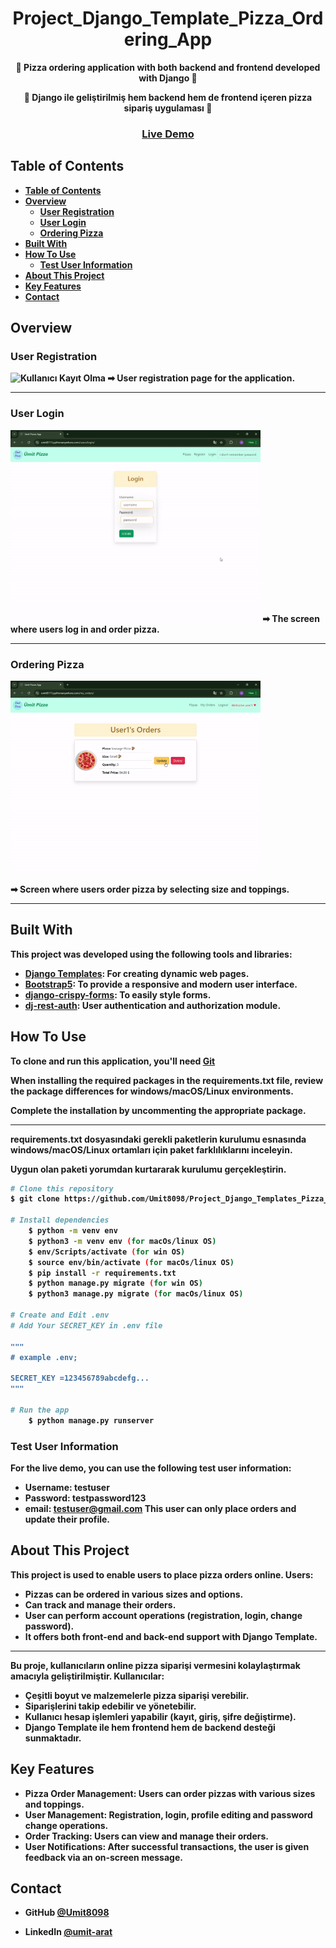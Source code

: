 <!-- Please update value in the {}  -->

<h1 align="center">Project_Django_Template_Pizza_Ordering_App</h1>

<p align="center"><strong>🍕 Pizza ordering application with both backend and frontend developed with Django
 🍕<strong></p>
<p align="center">🍕 Django ile geliştirilmiş hem backend hem de frontend içeren pizza sipariş uygulaması 🍕</p>

<div align="center">
  <h3>
    <a href="https://umit8111.pythonanywhere.com/">
      Live Demo
    </a> 
  </h3>
</div>

<!-- TABLE OF CONTENTS -->

## Table of Contents

- [Table of Contents](#table-of-contents)
- [Overview](#overview)
  - [User Registration](#user-registration)
  - [User Login](#user-login)
  - [Ordering Pizza](#ordering-pizza)
- [Built With](#built-with)
- [How To Use](#how-to-use)
  - [Test User Information](#test-user-information)
- [About This Project](#about-this-project)
- [Key Features](#key-features)
- [Contact](#contact)

<!-- OVERVIEW -->

## Overview

### User Registration
<!-- ![screenshot](project_screenshot/pizza_app_register.gif) -->
<img src="project_screenshot/pizza_app_register.gif" alt="Kullanıcı Kayıt Olma" width="400"/>
➡ User registration page for the application.

---

### User Login
<!-- ![screenshot](project_screenshot/pizza_app_login.gif) -->
<img src="project_screenshot/pizza_app_login.gif" alt="Kullanıcı Login" width="400"/>
➡ The screen where users log in and order pizza.

---

### Ordering Pizza
<!-- ![screenshot](project_screenshot/pizza_app_order.gif) -->
<img src="project_screenshot/pizza_app_order.gif" alt="Pizza App Order" width="400"/>

➡ Screen where users order pizza by selecting size and toppings.

---

## Built With

<!-- This section should list any major frameworks that you built your project using. Here are a few examples.-->
This project was developed using the following tools and libraries:

- [Django Templates](https://docs.djangoproject.com/en/5.1/topics/templates/): For creating dynamic web pages.
- [Bootstrap5](https://getbootstrap.com/docs/5.0/getting-started/introduction/): To provide a responsive and modern user interface.
- [django-crispy-forms](https://django-crispy-forms.readthedocs.io/en/latest/): To easily style forms.
- [dj-rest-auth](https://dj-rest-auth.readthedocs.io/en/latest/): User authentication and authorization module.


## How To Use

<!-- This is an example, please update according to your application -->

To clone and run this application, you'll need [Git](https://github.com/Umit8098/Project_Django_Templates_Pizza_App_CH-12_V.03)

When installing the required packages in the requirements.txt file, review the package differences for windows/macOS/Linux environments. 

Complete the installation by uncommenting the appropriate package.

---

requirements.txt dosyasındaki gerekli paketlerin kurulumu esnasında windows/macOS/Linux ortamları için paket farklılıklarını inceleyin. 

Uygun olan paketi yorumdan kurtararak kurulumu gerçekleştirin.

```bash
# Clone this repository
$ git clone https://github.com/Umit8098/Project_Django_Templates_Pizza_App_CH-12_V.03.git

# Install dependencies
    $ python -m venv env
    $ python3 -m venv env (for macOs/linux OS)
    $ env/Scripts/activate (for win OS)
    $ source env/bin/activate (for macOs/linux OS)
    $ pip install -r requirements.txt
    $ python manage.py migrate (for win OS)
    $ python3 manage.py migrate (for macOs/linux OS)

# Create and Edit .env
# Add Your SECRET_KEY in .env file

"""
# example .env;

SECRET_KEY =123456789abcdefg...
"""

# Run the app
    $ python manage.py runserver
```

### Test User Information
For the live demo, you can use the following test user information:
- **Username**: testuser
- **Password**: testpassword123
- **email**: testuser@gmail.com
This user can only place orders and update their profile.


## About This Project
This project is used to enable users to place pizza orders online. Users:
- Pizzas can be ordered in various sizes and options.
- Can track and manage their orders.
- User can perform account operations (registration, login, change password).
- It offers both front-end and back-end support with Django Template.

<hr>

Bu proje, kullanıcıların online pizza siparişi vermesini kolaylaştırmak amacıyla geliştirilmiştir. Kullanıcılar:
- Çeşitli boyut ve malzemelerle pizza siparişi verebilir.
- Siparişlerini takip edebilir ve yönetebilir.
- Kullanıcı hesap işlemleri yapabilir (kayıt, giriş, şifre değiştirme).
- Django Template ile hem frontend hem de backend desteği sunmaktadır.



## Key Features

- **Pizza Order Management**: Users can order pizzas with various sizes and toppings.
- **User Management**: Registration, login, profile editing and password change operations.
- **Order Tracking**: Users can view and manage their orders.
- **User Notifications**: After successful transactions, the user is given feedback via an on-screen message.


## Contact

<!-- - Website [your-website.com](https://{your-web-site-link}) -->
- **GitHub** [@Umit8098](https://github.com/Umit8098)

- **LinkedIn** [@umit-arat](https://linkedin.com/in/umit-arat/)
<!-- - Twitter [@your-twitter](https://{twitter.com/your-username}) -->

